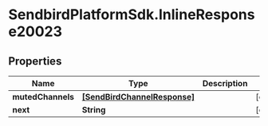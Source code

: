 # SendbirdPlatformSdk.InlineResponse20023

## Properties

Name | Type | Description | Notes
------------ | ------------- | ------------- | -------------
**mutedChannels** | [**[SendBirdChannelResponse]**](SendBirdChannelResponse.md) |  | [optional] 
**next** | **String** |  | [optional] 


